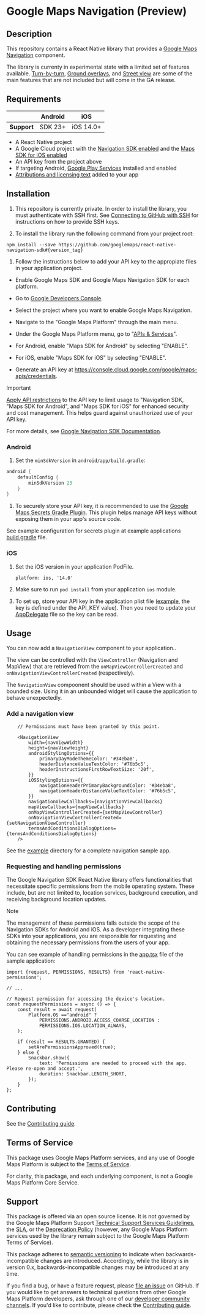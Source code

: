 # Google Maps Navigation (Preview)

## Description

This repository contains a React Native library that provides a [Google Maps Navigation](https://developers.google.com/maps/documentation/navigation) component.

The library is currenty in experimental state with a limited set of features available. [Turn-by-turn](https://developers.google.com/maps/documentation/navigation/android-sdk/tbt-feed), [Ground overlays](https://developers.google.com/maps/documentation/android-sdk/groundoverlay), and [Street view](https://developers.google.com/maps/documentation/android-sdk/streetview) are some of the main features that are not included but will come in the GA release.

## Requirements

|             | Android | iOS       |
| ----------- | ------- | --------- |
| **Support** | SDK 23+ | iOS 14.0+ |

* A React Native project
* A Google Cloud project with the [Navigation SDK enabled](https://developers.google.com/maps/documentation/navigation/android-sdk/set-up-project) and the [Maps SDK for iOS enabled](https://developers.google.com/maps/documentation/navigation/ios-sdk/config)
* An API key from the project above
* If targeting Android, [Google Play Services](https://developers.google.com/android/guides/overview) installed and enabled
* [Attributions and licensing text](https://developers.google.com/maps/documentation/navigation/android-sdk/set-up-project#include_the_required_attributions_in_your_app) added to your app

## Installation

1. This repository is currently private. In order to install the library, you must authenticate with SSH first. See [Connecting to GitHub with SSH](https://docs.github.com/en/authentication/connecting-to-github-with-ssh) for instructions on how to provide SSH keys.

1. To install the library run the following command from your project root: 

`npm install --save https://github.com/googlemaps/react-native-navigation-sdk#{version_tag}`

1. Follow the instructions below to add your API key to the appropiate files in your application project.

  * Enable Google Maps SDK and Google Maps Navigation SDK for each platform.
  * Go to [Google Developers Console](https://console.cloud.google.com/).
  * Select the project where you want to enable Google Maps Navigation.
  * Navigate to the "Google Maps Platform" through the main menu.
  * Under the Google Maps Platform menu, go to "[APIs & Services](https://console.cloud.google.com/google/maps-apis/api-list)".
  * For Android, enable "Maps SDK for Android" by selecting "ENABLE".
  * For iOS, enable "Maps SDK for iOS" by selecting "ENABLE".

* Generate an API key at <https://console.cloud.google.com/google/maps-apis/credentials>.

> [!IMPORTANT]
> [Apply API restrictions](https://developers.google.com/maps/api-security-best-practices#api-restriction) to the API key to limit usage to "Navigation SDK, "Maps SDK for Android", and "Maps SDK for iOS" for enhanced security and cost management. This helps guard against unauthorized use of your API key.

For more details, see [Google Navigation SDK Documentation](https://developers.google.com/maps/documentation/navigation).


### Android

1. Set the `minSdkVersion` in `android/app/build.gradle`:

```groovy
android {
    defaultConfig {
        minSdkVersion 23
    }
}
```

1. To securely store your API key, it is recommended to use the [Google Maps Secrets Gradle Plugin](https://developers.google.com/maps/documentation/android-sdk/secrets-gradle-plugin). This plugin helps manage API keys without exposing them in your app's source code.

See example configuration for secrets plugin at example applications [build.gradle](./SampleApp/android/app/build.gradle) file.

### iOS

1. Set the iOS version in your application PodFile.

   `platform: ios, '14.0'`

1. Make sure to run `pod install` from your application `ios` module.

1. To set up, store your API key in the application plist file ([example](./SampleApp/ios/SampleApp/Info.plist), the key is defined under the API_KEY value). Then you need to update your [AppDelegate](./SampleApp/ios/SampleApp/AppDelegate.mm) file so the key can be read.


## Usage

You can now add a `NavigationView` component to your application..

The view can be controlled with the `ViewController` (Navigation and MapView) that are retrieved from the `onMapViewControllerCreated` and `onNavigationViewControllerCreated` (respectively).

The `NavigationView` compoonent should be used within a View with a bounded size. Using it
in an unbounded widget will cause the application to behave unexpectedly.

### Add a navigation view

```tsx
    // Permissions must have been granted by this point.

    <NavigationView
        width={navViewWidth}
        height={navViewHeight}
        androidStylingOptions={{
            primaryDayModeThemeColor: '#34eba8',
            headerDistanceValueTextColor: '#76b5c5',
            headerInstructionsFirstRowTextSize: '20f',
        }}
        iOSStylingOptions={{
            navigationHeaderPrimaryBackgroundColor: '#34eba8',
            navigationHeaderDistanceValueTextColor: '#76b5c5',
        }}
        navigationViewCallbacks={navigationViewCallbacks}
        mapViewCallbacks={mapViewCallbacks}
        onMapViewControllerCreated={setMapViewController}
        onNavigationViewControllerCreated={setNavigationViewController}
        termsAndConditionsDialogOptions={termsAndConditionsDialogOptions}
    />
```

See the [example](./SampleApp) directory for a complete navigation sample app.

### Requesting and handling permissions

The Google Navigation SDK React Native library offers functionalities that necessitate specific permissions from the mobile operating system. These include, but are not limited to, location services, background execution, and receiving background location updates.

> [!NOTE]
> The management of these permissions falls outside the scope of the Navigation SDKs for Android and iOS. As a developer integrating these SDKs into your applications, you are responsible for requesting and obtaining the necessary permissions from the users of your app.

You can see example of handling permissions in the [app.tsx](./SampleApp/src/app.tsx) file of the sample application:

```tsx
import {request, PERMISSIONS, RESULTS} from 'react-native-permissions';

// ...

// Request permission for accessing the device's location.
const requestPermissions = async () => {
    const result = await request(
        Platform.OS =="android" ? 
            PERMISSIONS.ANDROID.ACCESS_COARSE_LOCATION : 
            PERMISSIONS.IOS.LOCATION_ALWAYS,
    );

    if (result == RESULTS.GRANTED) {
        setArePermissionsApproved(true);
    } else {
        Snackbar.show({
            text: 'Permissions are needed to proceed with the app. Please re-open and accept.',
            duration: Snackbar.LENGTH_SHORT,
        });
    }
};
```

## Contributing

See the [Contributing guide](./CONTRIBUTING.md).

## Terms of Service

This package uses Google Maps Platform services, and any use of Google Maps Platform is subject to the [Terms of Service](https://cloud.google.com/maps-platform/terms).

For clarity, this package, and each underlying component, is not a Google Maps Platform Core Service.

## Support

This package is offered via an open source license. It is not governed by the Google Maps Platform Support [Technical Support Services Guidelines](https://cloud.google.com/maps-platform/terms/tssg), the [SLA](https://cloud.google.com/maps-platform/terms/sla), or the [Deprecation Policy](https://cloud.google.com/maps-platform/terms) (however, any Google Maps Platform services used by the library remain subject to the Google Maps Platform Terms of Service).

This package adheres to [semantic versioning](https://semver.org/) to indicate when backwards-incompatible changes are introduced. Accordingly, while the library is in version 0.x, backwards-incompatible changes may be introduced at any time. 

If you find a bug, or have a feature request, please [file an issue](https://github.com/googlemaps/react-native-navigation-sdk/issues) on GitHub. If you would like to get answers to technical questions from other Google Maps Platform developers, ask through one of our [developer community channels](https://developers.google.com/maps/developer-community). If you'd like to contribute, please check the [Contributing guide](https://github.com/googlemaps/react-native-navigation-sdk/blob/main/CONTRIBUTING.md).


